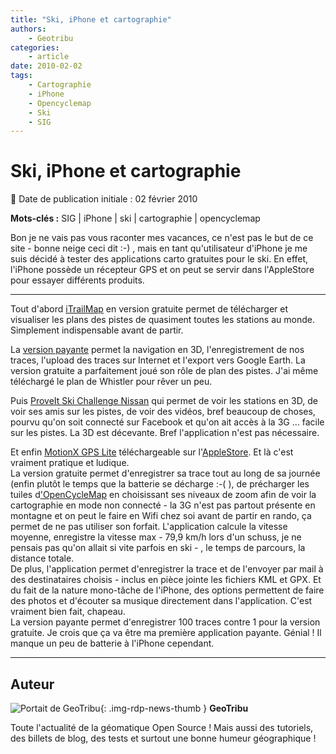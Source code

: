```yaml
---
title: "Ski, iPhone et cartographie"
authors:
    - Geotribu
categories:
    - article
date: 2010-02-02
tags:
    - Cartographie
    - iPhone
    - Opencyclemap
    - Ski
    - SIG
---
```


# Ski, iPhone et cartographie

:calendar: Date de publication initiale : 02 février 2010

**Mots-clés :** SIG | iPhone | ski | cartographie | opencyclemap

Bon je ne vais pas vous raconter mes vacances, ce n'est pas le but de ce site - bonne neige ceci dit :-) , mais en tant qu'utilisateur d'iPhone je me suis décidé à tester des applications carto gratuites pour le ski. En effet, l'iPhone possède un récepteur GPS et on peut se servir dans l'AppleStore pour essayer différents produits.

----

Tout d'abord [iTrailMap](http://www.bigairsoftware.com/) en version gratuite permet de télécharger et visualiser les plans des pistes de quasiment toutes les stations au monde. Simplement indispensable avant de partir.

La [version payante](http://www.bigairsoftware.com/features.html) permet la navigation en 3D, l'enregistrement de nos traces, l'upload des traces sur Internet et l'export vers Google Earth. La version gratuite a parfaitement joué son rôle de plan des pistes. J'ai même téléchargé le plan de Whistler pour rêver un peu.

Puis [ProveIt Ski Challenge Nissan](http://www.facebook.com/nissanproveit) qui permet de voir les stations en 3D, de voir ses amis sur les pistes, de voir des vidéos, bref beaucoup de choses, pourvu qu'on soit connecté sur Facebook et qu'on ait accès à la 3G ... facile sur les pistes. La 3D est décevante. Bref l'application n'est pas nécessaire.

Et enfin [MotionX GPS Lite](http://news.motionx.com/category/motionx-gps/) téléchargeable sur l'[AppleStore](http://store.apple.com/fr). Et là c'est vraiment pratique et ludique.  
La version gratuite permet d'enregistrer sa trace tout au long de sa journée (enfin plutôt le temps que la batterie se décharge :-( ), de précharger les tuiles d['OpenCycleMap](http://www.opencyclemap.org/) en choisissant ses niveaux de zoom afin de voir la cartographie en mode non connecté - la 3G n'est pas partout présente en montagne et on peut le faire en Wifi chez soi avant de partir en rando, ça permet de ne pas utiliser son forfait. L'application calcule la vitesse moyenne, enregistre la vitesse max - 79,9 km/h lors d'un schuss, je ne pensais pas qu'on allait si vite parfois en ski - , le temps de parcours, la distance totale.  
De plus, l'application permet d'enregistrer la trace et de l'envoyer par mail à des destinataires choisis - inclus en pièce jointe les fichiers KML et GPX. Et du fait de la nature mono-tâche de l'iPhone, des options permettent de faire des photos et d'écouter sa musique directement dans l'application. C'est vraiment bien fait, chapeau.  
La version payante permet d'enregistrer 100 traces contre 1 pour la version gratuite. Je crois que ça va être ma première application payante. Génial ! Il manque un peu de batterie à l'iPhone cependant.

----

## Auteur

![Portait de GeoTribu](https://cdn.geotribu.fr/img/internal/charte/geotribu_logo_64x64.png){: .img-rdp-news-thumb }
**GeoTribu**

Toute l'actualité de la géomatique Open Source ! Mais aussi des tutoriels, des billets de blog, des tests et surtout une bonne humeur géographique !

